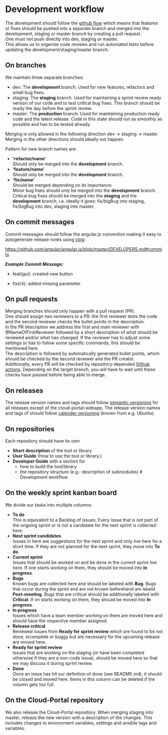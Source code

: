 # Development workflow

The development should follow the [github flow](https://guides.github.com/introduction/flow/) which means that features or fixes should be pushed into a separate branch and merged into the development, staging or master branch by creating a pull request.  
One must not push directly into dev, staging or master.  
This allows us to organize code reviews and run automated tests before updating the development/staging/master branch.

## On branches
We maintain three separate branches:  
- dev: The **development** branch. Used for new features, refactors and small bug fixes.
- staging: The **staging** branch. Used for maintaining a sprint review ready version of our code and to test critical bug fixes. This branch should be ready the day before the sprint review.
- master: The **production** branch. Used for maintaining production ready code and the latest release. Code in this state should run as smoothly as possible and has to be tested already.

Merging is only allowed in the following direction dev -> staging -> master. Merging in the other directions should ideally not happen.

Pattern for new branch names are:
- **'refactor/name'**  
Should only be merged into the **development** branch.
- **'feature/name'**  
Should only be merged into the **development** branch.
- **'fix/name'**  
Should be merged depending on its importance:  
Minor bug fixes should only be merged into the **development** branch.  
Critical bug fixes should be merged into the **staging** and the **development** branch, i.e. ideally it goes:
fix/bigBug into staging, fix/bigBug into dev, staging into master.

## On commit messages
Commit messages should follow the angular.js convention making it easy to autogenerate release notes using [clog](https://github.com/clog-tool/clog-cli):

https://github.com/angular/angular.js/blob/master/DEVELOPERS.md#commits

***Example Commit Message:***

* feat(gui): created new button

* fix(cli): added missing parameter

## On pull requests
Merging branches should only happen with a pull request (PR).  
One should assign two reviewers to a PR: the first reviewer tests the code and the second reviewer checks the bullet points in the description.  
In the PR description we address the first and main reviewer with @NameOfFirstReviewer followed by a short description of what should be reviewed and/or what has changed.
If the reviewer has to adjust some settings or has to follow some specific commands, this should be mentioned here.  
The description is followed by automatically generated bullet points, which should be checked by the second reviewer and the PR creator.  
Additionally, every PR will be checked by repository-depended [Github actions](https://docs.github.com/en/actions). Depending on the target branch, you will have to wait until these checks have passed before being able to merge.

## On releases
The release version names and tags should follow [semantic versioning](http://semver.org/) for all releases except of the cloud-portal-webapp. The release version names and tags of should follow [calender versioning](https://calver.org) (known from e.g. Ubuntu). 

## On repositories
Each repository should have its own

* **Short description** of the tool or library  
* **User Guide** (How to use the tool or library.)  
* **Developer Guide** with a section for
   * how to build the tool/library
   * the repository structure (e.g.: description of submodules) # Development workflow


## On the weekly sprint kanban board
We divide our tasks into multiple columns:
- **To do**  
This is equivalent to a Backlog of issues. Every issue that is not part of the ongoing sprint or is not a candidate for the next sprint is collected here.
- **Next sprint candidates**  
Issues in here are suggestions for the next sprint and only live here for a short time. If they are not planned for the next sprint, they move into **To do**.
- **Current sprint**  
Issues that should be worked on and be done in the current sprint live here. If one starts working on them, they should be moved into **In progress**.
- **Bugs**  
Known bugs are collected here and should be labeled with **Bug**. 
Bugs that occur during the sprint and are not known beforehand are labeld **Post-meeting**. 
Bugs that are critical should be additionally labeled with **Critical**. 
If on starts working on them, they should be moved into **In progress**.
- **In progress**  
Issues which have a team member working on them are moved here and should have the respective member assigned.
- **Release critical**  
Reviewed issues from **Ready for sprint review** which are found to be not done, incomplete or buggy but are necessary for the upcoming release are moved here.
- **Ready for sprint review**  
Issues that are working on the staging (or have been completed otherwise if they are a non-code issue), should be moved here so that we may discuss it during sprint review.
- **Done**  
Once an issue has hit our definition of done (see README.md), it should be closed and moved here. Items in this column can be deleted if the column gets too full.


## On the Cloud-Portal repository
We also release the Cloud-Portal repository. When merging staging into master, release the new version with a description of the changes.
This includes changes to environment variables, settings and ansible tags and variables.
